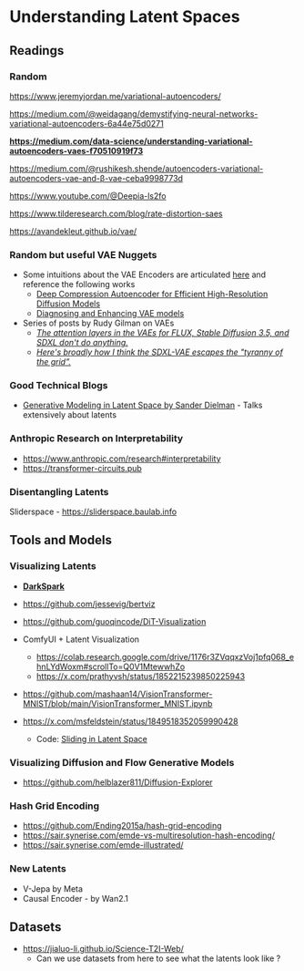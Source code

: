 # Understanding Latent Spaces

## Readings

### Random
https://www.jeremyjordan.me/variational-autoencoders/

https://medium.com/@weidagang/demystifying-neural-networks-variational-autoencoders-6a44e75d0271

**https://medium.com/data-science/understanding-variational-autoencoders-vaes-f70510919f73**

https://medium.com/@rushikesh.shende/autoencoders-variational-autoencoders-vae-and-β-vae-ceba9998773d

https://www.youtube.com/@Deepia-ls2fo

https://www.tilderesearch.com/blog/rate-distortion-saes

https://avandekleut.github.io/vae/


### Random but useful VAE Nuggets
- Some intuitions about the VAE Encoders are articulated [here](https://x.com/sang_yun_lee/status/1912548035717931304) and reference the following works
	- [Deep Compression Autoencoder for Efficient High-Resolution Diffusion Models](https://arxiv.org/abs/2410.10733)
	- [Diagnosing and Enhancing VAE models](https://arxiv.org/abs/1903.05789)
- Series of posts by Rudy Gilman on VAEs
	- *[The attention layers in the VAEs for FLUX, Stable Diffusion 3.5, and SDXL don't do anything.](https://x.com/rgilman33/status/1914273430611906590)*
	- [*Here's broadly how I think the SDXL-VAE escapes the "tyranny of the grid”.*](https://x.com/rgilman33/status/1912206589173571616)

### Good Technical Blogs

- [Generative Modeling in Latent Space by Sander Dielman](https://github.com/hustvl/LightningDiT) - Talks extensively about latents

### Anthropic Research on Interpretability
- https://www.anthropic.com/research#interpretability
- https://transformer-circuits.pub

### Disentangling Latents
Sliderspace - https://sliderspace.baulab.info

## Tools and Models

### Visualizing Latents
- **[DarkSpark](https://darkspark.dev)**
- https://github.com/jessevig/bertviz
- https://github.com/guoqincode/DiT-Visualization


- ComfyUI + Latent Visualization
	- https://colab.research.google.com/drive/1176r3ZVqqxzVoj1pfq068_ehnLYdWoxm#scrollTo=Q0V1MtewwhZo
	- https://x.com/prathyvsh/status/1852215239850225943

- https://github.com/mashaan14/VisionTransformer-MNIST/blob/main/VisionTransformer_MNIST.ipynb

- https://x.com/msfeldstein/status/1849518352059990428
	- Code: [Sliding in Latent Space](https://colab.research.google.com/drive/1176r3ZVqqxzVoj1pfq068_ehnLYdWoxm#scrollTo=Q0V1MtewwhZo)

### Visualizing Diffusion and Flow Generative Models

- https://github.com/helblazer811/Diffusion-Explorer

### Hash Grid Encoding
- https://github.com/Ending2015a/hash-grid-encoding
- https://sair.synerise.com/emde-vs-multiresolution-hash-encoding/
- https://sair.synerise.com/emde-illustrated/

### New Latents
- V-Jepa by Meta
- Causal Encoder - by Wan2.1 

## Datasets
- https://jialuo-li.github.io/Science-T2I-Web/
	- Can we use datasets from here to see what the latents look like ?